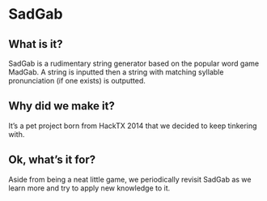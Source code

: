 # SadGab
## What is it?
SadGab is a rudimentary string generator based on the popular word game MadGab. A string is inputted then a string with matching syllable pronunciation (if one exists) is outputted.
## Why did we make it?
It’s a pet project born from HackTX 2014 that we decided to keep tinkering with.
## Ok, what’s it for?
Aside from being a neat little game, we periodically revisit SadGab as we learn more and try to apply new knowledge to it.
